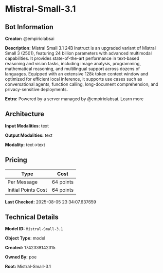 # Mistral-Small-3.1

## Bot Information

**Creator:** @empiriolabsai

**Description:** Mistral Small 3.1 24B Instruct is an upgraded variant of Mistral Small 3 (2501), featuring 24 billion parameters with advanced multimodal capabilities. It provides state-of-the-art performance in text-based reasoning and vision tasks, including image analysis, programming, mathematical reasoning, and multilingual support across dozens of languages. Equipped with an extensive 128k token context window and optimized for efficient local inference, it supports use cases such as conversational agents, function calling, long-document comprehension, and privacy-sensitive deployments.

**Extra:** Powered by a server managed by @empiriolabsai. Learn more


## Architecture

**Input Modalities:** text

**Output Modalities:** text

**Modality:** text->text


## Pricing

| Type | Cost |
|------|------|
| Per Message | 64 points |
| Initial Points Cost | 64 points |

**Last Checked:** 2025-08-05 23:34:07.637659


## Technical Details

**Model ID:** `Mistral-Small-3.1`

**Object Type:** model

**Created:** 1742338142315

**Owned By:** poe

**Root:** Mistral-Small-3.1
